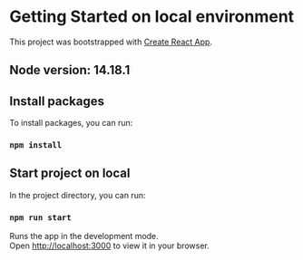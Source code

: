 # Getting Started on local environment

This project was bootstrapped with [Create React App](https://github.com/facebook/create-react-app).

## Node version: 14.18.1

## Install packages

To install packages, you can run:

### `npm install`


## Start project on local

In the project directory, you can run:

### `npm run start`

Runs the app in the development mode.\
Open [http://localhost:3000](http://localhost:3000) to view it in your browser.